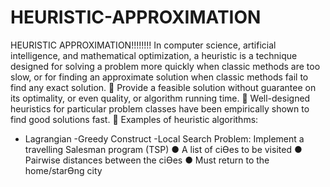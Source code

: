 # HEURISTIC-APPROXIMATION
 HEURISTIC APPROXIMATION!!!!!!!!
In computer science, artificial intelligence, and mathematical
optimization, a heuristic is a technique designed for solving a
problem more quickly when classic methods are too slow, or for
finding an approximate solution when classic methods fail to find any
exact solution.
 Provide a feasible solution without guarantee on its optimality,
or even quality, or algorithm running time.
 Well-designed heuristics for particular problem classes have
been empirically shown to find good solutions fast.
 Examples of heuristic algorithms:
- Lagrangian
 -Greedy Construct
 -Local Search
Problem: Implement a travelling Salesman program (TSP)
● A list of ciƟes to be visited
● Pairwise distances between the ciƟes
● Must return to the home/starƟng city
